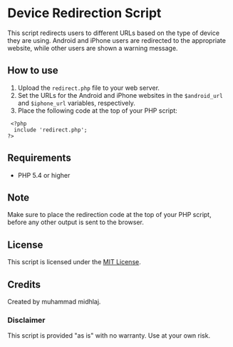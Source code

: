 # Device Redirection Script

This script redirects users to different URLs based on the type of device they are using. Android and iPhone users are redirected to the appropriate website, while other users are shown a warning message.

## How to use

1. Upload the `redirect.php` file to your web server.
2. Set the URLs for the Android and iPhone websites in the `$android_url` and `$iphone_url` variables, respectively.
3. Place the following code at the top of your PHP script:
```
 <?php
  include 'redirect.php';
?>
```



## Requirements

- PHP 5.4 or higher

## Note

Make sure to place the redirection code at the top of your PHP script, before any other output is sent to the browser.

## License

This script is licensed under the [MIT License](LICENSE).

## Credits

Created by muhammad midhlaj.

### Disclaimer

This script is provided "as is" with no warranty. Use at your own risk.
